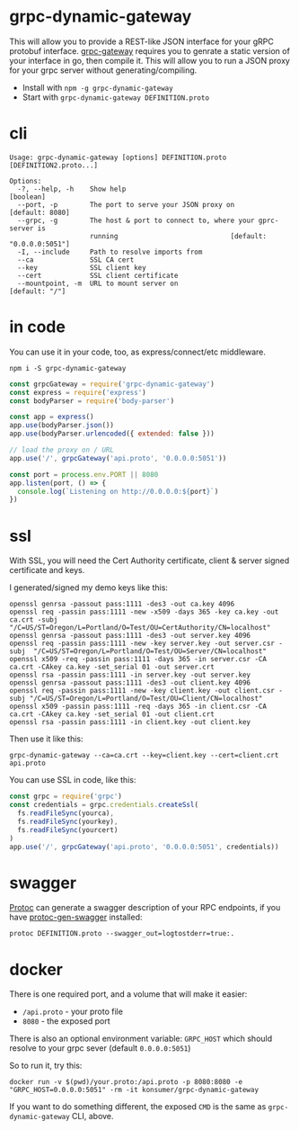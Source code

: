 # grpc-dynamic-gateway

This will allow you to provide a REST-like JSON interface for your gRPC protobuf interface. [grpc-gateway](https://github.com/grpc-ecosystem/grpc-gateway) requires you to genrate a static version of your interface in go, then compile it. This will allow you to run a JSON proxy for your grpc server without generating/compiling.

* Install with `npm -g grpc-dynamic-gateway`
* Start with `grpc-dynamic-gateway DEFINITION.proto`


# cli

```
Usage: grpc-dynamic-gateway [options] DEFINITION.proto [DEFINITION2.proto...]

Options:
  -?, --help, -h    Show help                                          [boolean]
  --port, -p        The port to serve your JSON proxy on         [default: 8080]
  --grpc, -g        The host & port to connect to, where your gprc-server is
                    running                            [default: "0.0.0.0:5051"]
  -I, --include     Path to resolve imports from
  --ca              SSL CA cert
  --key             SSL client key
  --cert            SSL client certificate
  --mountpoint, -m  URL to mount server on                        [default: "/"]
```

# in code

You can use it in your code, too, as express/connect/etc middleware.

`npm i -S grpc-dynamic-gateway`

```js
const grpcGateway = require('grpc-dynamic-gateway')
const express = require('express')
const bodyParser = require('body-parser')

const app = express()
app.use(bodyParser.json())
app.use(bodyParser.urlencoded({ extended: false }))

// load the proxy on / URL
app.use('/', grpcGateway('api.proto', '0.0.0.0:5051'))

const port = process.env.PORT || 8080
app.listen(port, () => {
  console.log(`Listening on http://0.0.0.0:${port}`)
})
```

# ssl

With SSL, you will need the Cert Authority certificate, client & server signed certificate and keys.


I generated/signed my demo keys like this:

```
openssl genrsa -passout pass:1111 -des3 -out ca.key 4096
openssl req -passin pass:1111 -new -x509 -days 365 -key ca.key -out ca.crt -subj  "/C=US/ST=Oregon/L=Portland/O=Test/OU=CertAuthority/CN=localhost"
openssl genrsa -passout pass:1111 -des3 -out server.key 4096
openssl req -passin pass:1111 -new -key server.key -out server.csr -subj  "/C=US/ST=Oregon/L=Portland/O=Test/OU=Server/CN=localhost"
openssl x509 -req -passin pass:1111 -days 365 -in server.csr -CA ca.crt -CAkey ca.key -set_serial 01 -out server.crt
openssl rsa -passin pass:1111 -in server.key -out server.key
openssl genrsa -passout pass:1111 -des3 -out client.key 4096
openssl req -passin pass:1111 -new -key client.key -out client.csr -subj "/C=US/ST=Oregon/L=Portland/O=Test/OU=Client/CN=localhost"
openssl x509 -passin pass:1111 -req -days 365 -in client.csr -CA ca.crt -CAkey ca.key -set_serial 01 -out client.crt
openssl rsa -passin pass:1111 -in client.key -out client.key
```

Then use it like this:

```
grpc-dynamic-gateway --ca=ca.crt --key=client.key --cert=client.crt api.proto
```

You can use SSL in code, like this:

```js
const grpc = require('grpc')
const credentials = grpc.credentials.createSsl(
  fs.readFileSync(yourca),
  fs.readFileSync(yourkey),
  fs.readFileSync(yourcert)
)
app.use('/', grpcGateway('api.proto', '0.0.0.0:5051', credentials))
```

# swagger

[Protoc](https://github.com/google/protobuf) can generate a swagger description of your RPC endpoints, if you have [protoc-gen-swagger](https://github.com/grpc-ecosystem/grpc-gateway/protoc-gen-swagger) installed:

```
protoc DEFINITION.proto --swagger_out=logtostderr=true:.
```

# docker

There is one required port, and a volume that will make it easier:

- `/api.proto` - your proto file
- `8080` - the exposed port

There is also an optional environment variable: `GRPC_HOST` which should resolve to your grpc sever (default `0.0.0.0:5051`)

So to run it, try this:

```
docker run -v $(pwd)/your.proto:/api.proto -p 8080:8080 -e "GRPC_HOST=0.0.0.0:5051" -rm -it konsumer/grpc-dynamic-gateway
```

If you want to do something different, the exposed `CMD` is the same as `grpc-dynamic-gateway` CLI, above.
